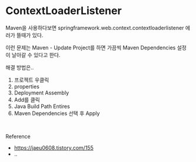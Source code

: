 ContextLoaderListener
===

Maven을 사용하다보면 springframework.web.context.contextloaderlistener 에러가 뜰때가 있다.

이런 문제는 Maven - Update Project를 하면 가끔씩 Maven Dependencies 설정이 날아갈 수 있다고 한다.

해결 방법은..

1. 프로젝트 우클릭
2. properties
3. Deployment Assembly
4. Add를 클릭
5. Java Build Path Entires
6. Maven Dependencies 선택 후 Apply

<br>


Reference
- https://jaeu0608.tistory.com/155
- ..